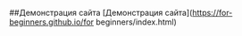 ##Демонстрация сайта
[Демонстрация сайта](https://for-beginners.github.io/for beginners/index.html)
